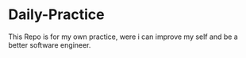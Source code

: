 # Daily-Practice
This Repo is for my own practice, were i can improve my self and be a better software engineer.

